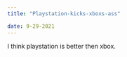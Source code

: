 ```yaml
---
title: "Playstation-kicks-xboxs-ass"

date: 9-29-2021
---
```


I think playstation is better then xbox.
